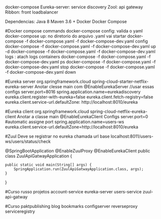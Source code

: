docker-compose
Eureka-server: service discovery
Zool: api gateway
Ribbon: front loadbalancer

Dependencias:
Java 8
Maven 3.6 +
Docker
Docker Compose


#Docker compose commands
docker-compose config: valida o yaml
docker-compose up: no diretorio do arquivo .yaml vai startar
docker-compose -f docker-compose.yaml -f docker-compose-dev.yaml config
docker-compose -f docker-compose.yaml -f docker-compose-dev.yaml up -d
docker-compose -f docker-compose.yaml -f docker-compose-dev.yaml logs : atach logs containers
docker-compose -f docker-compose.yaml -f docker-compose-dev.yaml ps
docker-compose -f docker-compose.yaml -f docker-compose-dev.yaml stop
docker-compose -f docker-compose.yaml -f docker-compose-dev.yaml down

#Eureka server
		<dependency>
			<groupId>org.springframework.cloud</groupId>
			<artifactId>spring-cloud-starter-netflix-eureka-server</artifactId>
		</dependency>
Anotar clesse main com @EnableEurekaServer
//usar essas configs
server.port=8016
spring.application.name=eurekadiscovery
eureka.client.register-with-eureka=false
eureka.client.fetch-registry=false
eureka.client.service-url.defaultZone: http://localhost:8010/eureka

#Eureka client
		<dependency>
			<groupId>org.springframework.cloud</groupId>
			<artifactId>spring-cloud-netflix-eureka-client</artifactId>
		</dependency>
Anotar a classe main @EnableEurekaClient
Configs
server.port=0
#automatic assigne port
spring.application.name=users-ws
eureka.client.service-url.defaultZone=http://localhost:8010/eureka

#Zuul
Deve se registrar no eureka
chamada url base localhost:8011/users-ws/users/status/check

@SpringBootApplication
@EnableZuulProxy
@EnableEurekaClient
public class ZuulApiGatwayApplication {

	public static void main(String[] args) {
		SpringApplication.run(ZuulApiGatwayApplication.class, args);
	}

}

#Curso russo projetos
account-service
eureka-server
users-service
zuul-api-gatway

#Curso paktpublishing
blog
bookmarks
configserver
reverseproxy
serviceregistry

